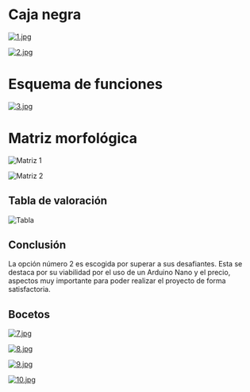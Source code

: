 # Caja negra
[![1.jpg](https://i.postimg.cc/BZTBBjYY/1.jpg)](https://postimg.cc/NL0Xgjwm)

[![2.jpg](https://i.postimg.cc/HLPdKW6F/2.jpg)](https://postimg.cc/p98w5vbB)

# Esquema de funciones
[![3.jpg](https://i.postimg.cc/hvXJw381/3.jpg)](https://postimg.cc/kRdXRsp2)




# Matriz morfológica
![Matriz 1](https://github.com/user-attachments/assets/094acf85-a676-48cc-9bcd-c6f8657c9d98)

![Matriz 2](https://github.com/user-attachments/assets/6d3e7442-3b96-4a66-87f7-0ab495283355)


## Tabla de valoración
![Tabla](https://github.com/user-attachments/assets/3ed13f8a-4a58-459b-ab91-ce80471bb943)






## Conclusión
La opción número 2 es escogida por superar a sus desafiantes. Esta se destaca por su viabilidad por el uso de un Arduino Nano y el precio, aspectos muy importante para poder realizar el proyecto de forma satisfactoria.

## Bocetos
[![7.jpg](https://i.postimg.cc/jqfnzB5R/7.jpg)](https://postimg.cc/vDQmyqfK)

[![8.jpg](https://i.postimg.cc/9fSz9BH4/8.jpg)](https://postimg.cc/Ffy953Rm)

[![9.jpg](https://i.postimg.cc/zf9XvXTK/9.jpg)](https://postimg.cc/yJyzrKQ8)

[![10.jpg](https://i.postimg.cc/GpsdWw62/10.jpg)](https://postimg.cc/NyY3XVsq)

